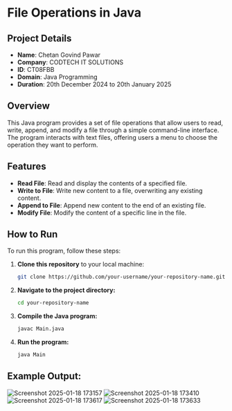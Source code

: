# File Operations in Java

## Project Details
- **Name**: Chetan Govind Pawar
- **Company**: CODTECH IT SOLUTIONS
- **ID**: CT08FBB
- **Domain**: Java Programming
- **Duration**: 20th December 2024 to 20th January 2025

## Overview
This Java program provides a set of file operations that allow users to read, write, append, and modify a file through a simple command-line interface. The program interacts with text files, offering users a menu to choose the operation they want to perform.

## Features
- **Read File**: Read and display the contents of a specified file.
- **Write to File**: Write new content to a file, overwriting any existing content.
- **Append to File**: Append new content to the end of an existing file.
- **Modify File**: Modify the content of a specific line in the file.

## How to Run
To run this program, follow these steps:

1. **Clone this repository** to your local machine:
   ```bash
   git clone https://github.com/your-username/your-repository-name.git
2. **Navigate to the project directory:**
   ```bash
   cd your-repository-name
3. **Compile the Java program:**
   ```bash
   javac Main.java
4. **Run the program:**
   ```bash
   java Main

## Example Output:

![Screenshot 2025-01-18 173157](https://github.com/user-attachments/assets/c919266f-95cf-4015-b6a9-f7ebea9b33f7)
![Screenshot 2025-01-18 173410](https://github.com/user-attachments/assets/f339668a-c34f-4b9a-9413-1fe946cca004)
![Screenshot 2025-01-18 173617](https://github.com/user-attachments/assets/9f39795a-976a-4d15-bb9e-71073624ca52)
![Screenshot 2025-01-18 173633](https://github.com/user-attachments/assets/db3235b4-ddb1-4650-a3b1-9246e1956b90)

